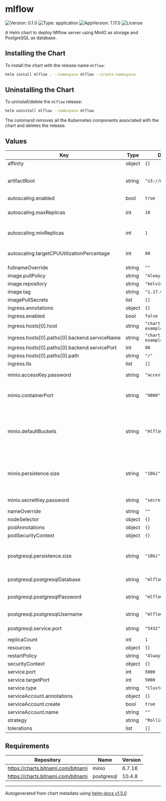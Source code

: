 # mlflow

![Version: 0.1.0](https://img.shields.io/badge/Version-0.1.0-informational?style=flat-square)
![Type: application](https://img.shields.io/badge/Type-application-informational?style=flat-square)
![AppVersion: 1.17.0](https://img.shields.io/badge/AppVersion-1.17.0-informational?style=flat-square)
![License](https://img.shields.io/badge/License-Apache%202.0-blue.svg?style=flat-square)

A Helm chart to deploy Mlflow server using MinIO as storage and PostgreSQL as database.

## Installing the Chart

To install the chart with the release name `mlflow`:

```sh
helm install mlflow . --namespace mlflow --create-namespace
```

## Uninstalling the Chart

To uninstall/delete the `mlflow` release:

```sh
helm uninstall mlflow --namespace mlflow
```

The command removes all the Kubernetes components associated with the chart and deletes the release.

## Values

| Key | Type | Default | Description |
|-----|------|---------|-------------|
| affinity | object | `{}` |  |
| artifactRoot | string | `"s3://mlflow"` | Bucket path to store MLFlow artifacts |
| autoscaling.enabled | bool | `true` |  |
| autoscaling.maxReplicas | int | `10` | Max replicas for the HPA |
| autoscaling.minReplicas | int | `1` | Min replicas for the HPA |
| autoscaling.targetCPUUtilizationPercentage | int | `80` | Target CPU utilization percentage |
| fullnameOverride | string | `""` |  |
| image.pullPolicy | string | `"Always"` |  |
| image.repository | string | `"kelvinsp/mlflow"` |  |
| image.tag | string | `"1.17.0"` |  |
| imagePullSecrets | list | `[]` |  |
| ingress.annotations | object | `{}` |  |
| ingress.enabled | bool | `false` |  |
| ingress.hosts[0].host | string | `"chart-example.local"` |  |
| ingress.hosts[0].paths[0].backend.serviceName | string | `"chart-example.local"` |  |
| ingress.hosts[0].paths[0].backend.servicePort | int | `80` |  |
| ingress.hosts[0].paths[0].path | string | `"/"` |  |
| ingress.tls | list | `[]` |  |
| minio.accessKey.password | string | `"access-key"` | MinIO® Access Key |
| minio.containerPort | string | `"9000"` | MinIO® container port to open |
| minio.defaultBuckets | string | `"mlflow"` | Comma, semi-colon or space separated list of buckets to create |
| minio.persistence.size | string | `"10Gi"` | PVC Storage Request for MinIO® data volume |
| minio.secretKey.password | string | `"secret-key"` | MinIO® Secret Key |
| nameOverride | string | `""` |  |
| nodeSelector | object | `{}` |  |
| podAnnotations | object | `{}` |  |
| podSecurityContext | object | `{}` |  |
| postgresql.persistence.size | string | `"10Gi"` | PVC Storage Request for PostgreSQL volume |
| postgresql.postgresqlDatabase | string | `"mlflow"` | PostgreSQL database |
| postgresql.postgresqlPassword | string | `"mlflow-pass"` | PostgreSQL user password |
| postgresql.postgresqlUsername | string | `"mlflow-user"` | PostgreSQL user |
| postgresql.service.port | string | `"5432"` | PostgreSQL port |
| replicaCount | int | `1` |  |
| resources | object | `{}` |  |
| restartPolicy | string | `"Always"` |  |
| securityContext | object | `{}` |  |
| service.port | int | `5000` |  |
| service.targetPort | int | `5000` |  |
| service.type | string | `"ClusterIP"` |  |
| serviceAccount.annotations | object | `{}` |  |
| serviceAccount.create | bool | `true` |  |
| serviceAccount.name | string | `""` |  |
| strategy | string | `"RollingUpdate"` |  |
| tolerations | list | `[]` |  |

## Requirements

| Repository | Name | Version |
|------------|------|---------|
| https://charts.bitnami.com/bitnami | minio | 6.7.16 |
| https://charts.bitnami.com/bitnami | postgresql | 10.4.8 |

----------------------------------------------
Autogenerated from chart metadata using [helm-docs v1.5.0](https://github.com/norwoodj/helm-docs/releases/v1.5.0)
